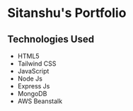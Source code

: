 # Sitanshu's Portfolio
## Technologies Used
- HTML5
- Tailwind CSS
- JavaScript
- Node Js
- Express Js
- MongoDB
- AWS Beanstalk
